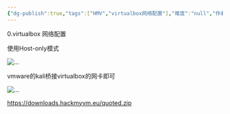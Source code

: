 ```yaml
---
{"dg-publish":true,"tags":["HMV","virtualbox网络配置"],"难度":"null","作者":"null","aliases":null,"permalink":"/24-渗透/HMV/0.virtualbox网络配置/","dgPassFrontmatter":true,"noteIcon":"2","created":"2024-11-22T19:13:18.900+08:00"}
---
```



0.virtualbox 网络配置

使用Host-only模式

![...](https://yurain.oss-cn-chengdu.aliyuncs.com/Obsidian/0.virtualbox%20%E7%BD%91%E7%BB%9C%E9%85%8D%E7%BD%AE.001.png)

vmware的kali桥接virtualbox的网卡即可

![...](https://yurain.oss-cn-chengdu.aliyuncs.com/Obsidian/0.virtualbox%20%E7%BD%91%E7%BB%9C%E9%85%8D%E7%BD%AE.002.png)

https://downloads.hackmyvm.eu/quoted.zip

